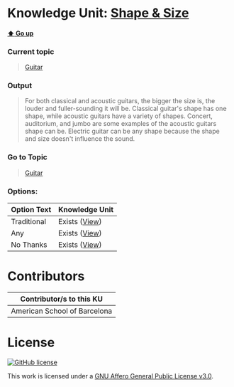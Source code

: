 # Knowledge Unit: [Shape &amp; Size](../../knowledge_units/guitar/shape-size.md)

#### [:arrow_up: Go up](../../topics/guitar.md)
### Current topic
> [Guitar](../../topics/guitar.md)
### Output
> For both classical and acoustic guitars, the bigger the size is, the louder and fuller-sounding it will be. Classical guitar&#039;s shape has one shape, while acoustic guitars have a variety of shapes. Concert, auditorium, and jumbo are some examples of the acoustic guitars shape can be. Electric guitar can be any shape because the shape and size doesn&#039;t influence the sound.
### Go to Topic
> [Guitar](../../topics/guitar.md)

### Options: 

| Option Text | Knowledge Unit |
| - | - |  
| Traditional  |  Exists ([View](../../knowledge_units/guitar/traditional.md))  |  
| Any  |  Exists ([View](../../knowledge_units/guitar/any.md))  |  
| No Thanks  |  Exists ([View](../../knowledge_units/guitar/no-thanks.md))  | 

# Contributors

| Contributor/s to this KU |
| - | 
| American School of Barcelona |

# License
[![GitHub license](https://img.shields.io/github/license/inbrainz/cerebro)](https://github.com/inbrainz/cerebro/blob/master/LICENSE)

This work is licensed under a [GNU Affero General Public License v3.0](https://www.gnu.org/licenses/agpl-3.0.txt).